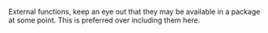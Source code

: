 External functions, keep an eye out that they may be available in a package at some point. This is preferred over including them here.
